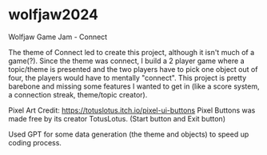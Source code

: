 # wolfjaw2024
Wolfjaw Game Jam - Connect

The theme of Connect led to create this project, although it isn't much of a game(?). Since the theme was connect, I build a 2 player game where a topic/theme is presented and the two players have to pick one object out of four, the players would have to mentally "connect". This project is pretty barebone and missing some features I wanted to get in (like a score system, a connection streak, theme/topic creator).

Pixel Art Credit: https://totuslotus.itch.io/pixel-ui-buttons Pixel Buttons was made free by its creator TotusLotus. (Start button and Exit button)

Used GPT for some data generation (the theme and objects) to speed up coding process.
